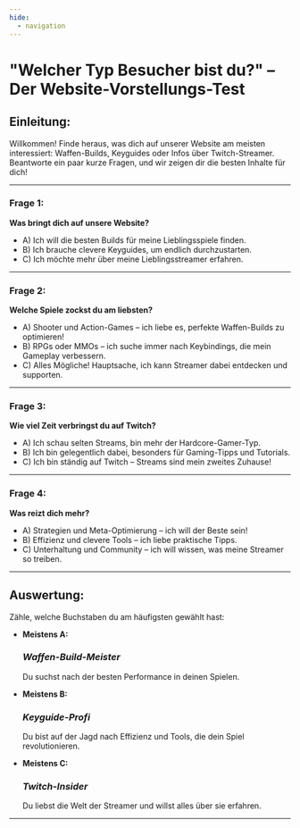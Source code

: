 ```yaml
---
hide:
  - navigation
---
```


# **"Welcher Typ Besucher bist du?" – Der Website-Vorstellungs-Test**

## **Einleitung:**  
Willkommen! Finde heraus, was dich auf unserer Website am meisten interessiert: Waffen-Builds, Keyguides oder Infos über Twitch-Streamer.  
Beantworte ein paar kurze Fragen, und wir zeigen dir die besten Inhalte für dich!

---

### **Frage 1:**  
**Was bringt dich auf unsere Website?**  
- A) Ich will die besten Builds für meine Lieblingsspiele finden.  
- B) Ich brauche clevere Keyguides, um endlich durchzustarten.  
- C) Ich möchte mehr über meine Lieblingsstreamer erfahren.  

---

### **Frage 2:**  
**Welche Spiele zockst du am liebsten?**  
- A) Shooter und Action-Games – ich liebe es, perfekte Waffen-Builds zu optimieren!  
- B) RPGs oder MMOs – ich suche immer nach Keybindings, die mein Gameplay verbessern.  
- C) Alles Mögliche! Hauptsache, ich kann Streamer dabei entdecken und supporten.  

---

### **Frage 3:**  
**Wie viel Zeit verbringst du auf Twitch?**  
- A) Ich schau selten Streams, bin mehr der Hardcore-Gamer-Typ.  
- B) Ich bin gelegentlich dabei, besonders für Gaming-Tipps und Tutorials.  
- C) Ich bin ständig auf Twitch – Streams sind mein zweites Zuhause!  

---

### **Frage 4:**  
**Was reizt dich mehr?**  
- A) Strategien und Meta-Optimierung – ich will der Beste sein!  
- B) Effizienz und clevere Tools – ich liebe praktische Tipps.  
- C) Unterhaltung und Community – ich will wissen, was meine Streamer so treiben.  

---

## **Auswertung:**  
Zähle, welche Buchstaben du am häufigsten gewählt hast:

- **Meistens A:**  
  ### *Waffen-Build-Meister*  
  Du suchst nach der besten Performance in deinen Spielen.  

- **Meistens B:**  
  ### *Keyguide-Profi*  
  Du bist auf der Jagd nach Effizienz und Tools, die dein Spiel revolutionieren.   

- **Meistens C:**  
  ### *Twitch-Insider*  
  Du liebst die Welt der Streamer und willst alles über sie erfahren.  

---


